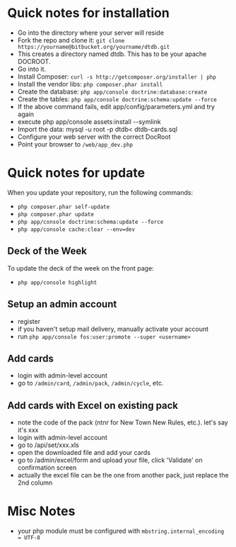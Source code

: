 # Quick notes for installation

- Go into the directory where your server will reside
- Fork the repo and clone it: `git clone https://yourname@bitbucket.org/yourname/dtdb.git`
- This creates a directory named dtdb. This has to be your apache DOCROOT. 
- Go into it.
- Install Composer: `curl -s http://getcomposer.org/installer | php`
- Install the vendor libs: `php composer.phar install`
- Create the database: `php app/console doctrine:database:create`
- Create the tables: `php app/console doctrine:schema:update --force`
- If the above command fails, edit app/config/parameters.yml and try again
- execute php app/console assets:install --symlink
- Import the data: mysql -u root -p dtdb< dtdb-cards.sql
- Configure your web server with the correct DocRoot
- Point your browser to `/web/app_dev.php`

# Quick notes for update

When you update your repository, run the following commands:

- `php composer.phar self-update`
- `php composer.phar update`
- `php app/console doctrine:schema:update --force`
- `php app/console cache:clear --env=dev`

## Deck of the Week

To update the deck of the week on the front page:

- `php app/console highlight` 

## Setup an admin account

- register
- if you haven't setup mail delivery, manually activate your account
- run `php app/console fos:user:promote --super <username>`

## Add cards

- login with admin-level account
- go to `/admin/card`, `/admin/pack`, `/admin/cycle`, etc.

## Add cards with Excel on existing pack

- note the code of the pack (ntnr for New Town New Rules, etc.). let's say it's xxx
- login with admin-level account
- go to /api/set/xxx.xls
- open the downloaded file and add your cards
- go to /admin/excel/form and upload your file, click 'Validate' on confirmation screen
- actually the excel file can be the one from another pack, just replace the 2nd column

# Misc Notes

- your php module must be configured with `mbstring.internal_encoding = UTF-8`